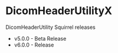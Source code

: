 # DicomHeaderUtilityX
DicomHeaderUtility Squirrel releases

* v5.0.0 - Beta Release
* v6.0.0 - Release
